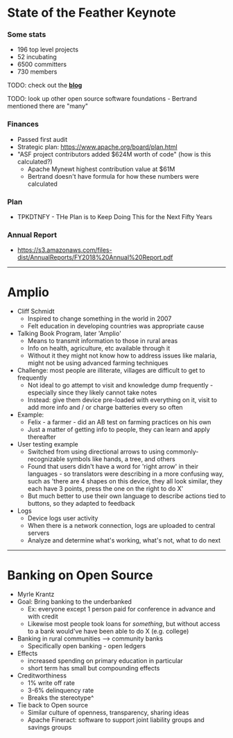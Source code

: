 # State of the Feather Keynote

### Some stats
* 196 top level projects
* 52 incubating
* 6500 committers
* 730 members

TODO: check out the [**blog**][1]

TODO: look up other open source software foundations - Bertrand mentioned there are "many"

[1]: https://blogs.apache.org/foundation

### Finances
* Passed first audit
* Strategic plan: https://www.apache.org/board/plan.html
* "ASF project contributors added $624M worth of code" (how is this calculated?)
  * Apache Mynewt highest contribution value at $61M 
  * Bertrand doesn't have formula for how these numbers were calculated

### Plan
* TPKDTNFY - THe Plan is to Keep Doing This for the Next Fifty Years

### Annual Report
* https://s3.amazonaws.com/files-dist/AnnualReports/FY2018%20Annual%20Report.pdf

---
# Amplio

* Cliff Schmidt
  * Inspired to change something in the world in 2007
  * Felt education in developing countries was appropriate cause
* Talking Book Program, later 'Amplio'
  * Means to transmit information to those in rural areas
  * Info on health, agriculture, etc available through it
  * Without it they might not know how to address issues like malaria, might not be using advanced farming techniques
* Challenge: most people are illiterate, villages are difficult to get to frequently
  * Not ideal to go attempt to visit and knowledge dump frequently - especially since they likely cannot take notes
  * Instead: give them device pre-loaded with everything on it, visit to add more info and / or charge batteries every so often
* Example:
  * Felix - a farmer - did an AB test on farming practices on his own
  * Just a matter of getting info to people, they can learn and apply thereafter
* User testing example
  * Switched from using directional arrows to using commonly-recognizable symbols like hands, a tree, and others
  * Found that users didn't have a word for 'right arrow' in their languages - so translators were describing in a more confusing way, such as 'there are 4 shapes on this device, they all look similar, they each have 3 points, press the one on the right to do X'
  * But much better to use their own language to describe actions tied to buttons, so they adapted to feedback
* Logs
  * Device logs user activity
  * When there is a network connection, logs are uploaded to central servers
  * Analyze and determine what's working, what's not, what to do next

---
# Banking on Open Source

* Myrle Krantz
* Goal: Bring banking to the underbanked
  * Ex: everyone except 1 person paid for conference in advance and with credit
  * Likewise most people took loans for *something*, but without access to a bank would've have been able to do X (e.g. college)
* Banking in rural communities --> community banks
  * Specifically open banking - open ledgers
* Effects
  * increased spending on primary education in particular
  * short term has small but compounding effects
* Creditworthiness
  * 1% write off rate
  * 3-6% delinquency rate
  * Breaks the stereotype^
* Tie back to Open source
  * Similar culture of openness, transparency, sharing ideas
  * Apache Fineract: software to support joint liability groups and savings groups
